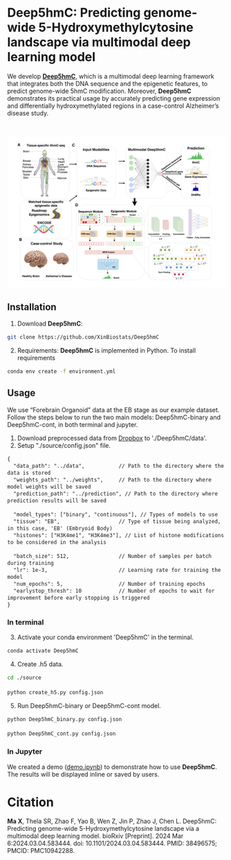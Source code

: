 # Deep5hmC: Predicting genome-wide 5-Hydroxymethylcytosine landscape via multimodal deep learning model

We develop [__Deep5hmC__](https://www.biorxiv.org/content/10.1101/2024.03.04.583444v1), which is a multimodal deep learning framework that integrates both the DNA sequence and the epigenetic features, to predict genome-wide 5hmC modification. Moreover, __Deep5hmC__ demonstrates its practical usage by accurately predicting gene expression and differentially hydroxymethylated regions in a case-control Alzheimer’s disease study.

<br/>

![Deep5hmC.pdf](figure1.png)


## Installation

1. Download __Deep5hmC__:
```bash
git clone https://github.com/XinBiostats/Deep5hmC
```
2. Requirements: __Deep5hmC__ is implemented in Python. To install requirements
```bash
conda env create -f environment.yml
```
## Usage
We use “Forebrain Organoid” data at the EB stage as our example dataset. Follow the steps below to run the two main models: Deep5hmC-binary and Deep5hmC-cont, in both terminal and jupyter.

1. Download preprocessed data from [Dropbox](https://www.dropbox.com/scl/fo/zbht290yp67yfd1bcvofy/AGG8rFnKJxGTbmrv6uR_RSA?rlkey=3va94r26om8muivxho72wpzpp&dl=1) to './Deep5hmC/data'.
2. Setup "./source/config.json" file.
```
{
  "data_path": "../data",           // Path to the directory where the data is stored
  "weights_path": "../weights",     // Path to the directory where model weights will be saved
  "prediction_path": "../prediction", // Path to the directory where prediction results will be saved
  
  "model_types": ["binary", "continuous"], // Types of models to use
  "tissue": "EB",                   // Type of tissue being analyzed, in this case, 'EB' (Embryoid Body)
  "histones": ["H3K4me1", "H3K4me3"], // List of histone modifications to be considered in the analysis
  
  "batch_size": 512,                // Number of samples per batch during training
  "lr": 1e-3,                       // Learning rate for training the model
  "num_epochs": 5,                  // Number of training epochs
  "earlystop_thresh": 10            // Number of epochs to wait for improvement before early stopping is triggered
}
```
### In terminal
3. Activate your conda environment 'Deep5hmC' in the terminal.
```bash
conda activate Deep5hmC
```
4. Create .h5 data.
```bash
cd ./source

python create_h5.py config.json
```
5. Run Deep5hmC-binary or Deep5hmC-cont model.
```bash
python Deep5hmC_binary.py config.json

python Deep5hmC_cont.py config.json
```

### In Jupyter
We created a demo ([demo.ipynb](https://github.com/XinBiostats/Deep5hmC/blob/main/source/demo.ipynb)) to demonstrate how to use __Deep5hmC__. The results will be displayed inline or saved by users.

# Citation
__Ma X__, Thela SR, Zhao F, Yao B, Wen Z, Jin P, Zhao J, Chen L. Deep5hmC: Predicting genome-wide 5-Hydroxymethylcytosine landscape via a multimodal deep learning model. bioRxiv [Preprint]. 2024 Mar 6:2024.03.04.583444. doi: 10.1101/2024.03.04.583444. PMID: 38496575; PMCID: PMC10942288.
